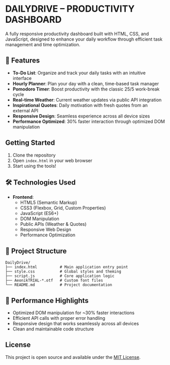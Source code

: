 # DAILYDRIVE – PRODUCTIVITY DASHBOARD

A fully responsive productivity dashboard built with HTML, CSS, and JavaScript, designed to enhance your daily workflow through efficient task management and time optimization.

## 🚀 Features

- **To-Do List**: Organize and track your daily tasks with an intuitive interface
- **Hourly Planner**: Plan your day with a clean, time-based task manager
- **Pomodoro Timer**: Boost productivity with the classic 25/5 work-break cycle
- **Real-time Weather**: Current weather updates via public API integration
- **Inspirational Quotes**: Daily motivation with fresh quotes from an external API
- **Responsive Design**: Seamless experience across all device sizes
- **Performance Optimized**: 30% faster interaction through optimized DOM manipulation

## Getting Started

1. Clone the repository
2. Open `index.html` in your web browser
3. Start using the tools!

## 🛠️ Technologies Used

- **Frontend**: 
  - HTML5 (Semantic Markup)
  - CSS3 (Flexbox, Grid, Custom Properties)
  - JavaScript (ES6+)
  - DOM Manipulation
  - Public APIs (Weather & Quotes)
  - Responsive Web Design
  - Performance Optimization

## 📁 Project Structure

```
DailyDrive/
├── index.html          # Main application entry point
├── style.css           # Global styles and theming
├── script.js           # Core application logic
├── AeonikTRIAL-*.otf   # Custom font files
└── README.md           # Project documentation
```

## 🚀 Performance Highlights

- Optimized DOM manipulation for ~30% faster interactions
- Efficient API calls with proper error handling
- Responsive design that works seamlessly across all devices
- Clean and maintainable code structure

## License

This project is open source and available under the [MIT License](LICENSE).
